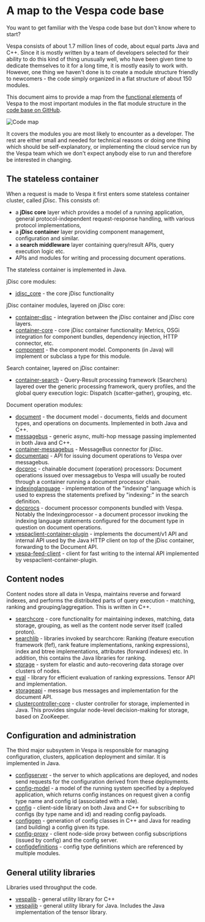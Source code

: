 <!-- Copyright Vespa.ai. Licensed under the terms of the Apache 2.0 license. See LICENSE in the project root. -->

# A map to the Vespa code base

You want to get familiar with the Vespa code base but don't know where to start?

Vespa consists of about 1.7 million lines of code, about equal parts Java and C++.
Since it is mostly written by a team of developers selected for their ability
to do this kind of thing unusually well, who have been given time to dedicate
themselves to it for a long time, it is mostly easily to work with. However, one
thing we haven't done is to create a module structure friendly to newcomers - the code
simply organized in a flat structure of about 150 modules.

This document aims to provide a map from the
[functional elements](https://docs.vespa.ai/en/overview.html)
of Vespa to the most important modules in the flat module structure in the
[code base on GitHub](https://github.com/vespa-engine/vespa).

![Code map](Code-map.png)

It covers the modules you are most likely to encounter as a developer.
The rest are either small and needed for technical reasons or doing one thing
which should be self-explanatory, or implementing the cloud service run by the
Vespa team which we don't expect anybody else to run and therefore be interested
in changing.

## The stateless container

When a request is made to Vespa it first enters some stateless container cluster,
called jDisc. This consists of:

- a **jDisc core** layer which provides a model of a running application, general protocol-independent request-response handling, with various protocol implementations,
- a **jDisc container** layer providing component management, configuration and similar.
- a **search middleware** layer containing query/result APIs, query execution logic etc.
- APIs and modules for writing and processing document operations.

The stateless container is implemented in Java.

jDisc core modules:

- [jdisc_core](https://github.com/vespa-engine/vespa/tree/master/jdisc_core) - the core jDisc functionality

jDisc container modules, layered on jDisc core:

- [container-disc](https://github.com/vespa-engine/vespa/tree/master/container-disc) - integration between the jDisc container and jDisc core layers.
- [container-core](https://github.com/vespa-engine/vespa/tree/master/container-core) - core jDisc container functionality: Metrics, OSGi integration for component bundles, dependency injection, HTTP connector, etc.
- [component](https://github.com/vespa-engine/vespa/tree/master/component) - the component model. Components (in Java) will implement or subclass a type for this module.

Search container, layered on jDisc container:

- [container-search](https://github.com/vespa-engine/vespa/tree/master/container-search) - Query-Result processing framework (Searchers) layered over the generic processing framework, query profiles, and the global query execution logic: Dispatch (scatter-gather), grouping, etc.

Document operation modules:

- [document](https://github.com/vespa-engine/vespa/tree/master/document) - the document model - documents, fields and document types, and operations on documents. Implemented in both Java and C++.
- [messagebus](https://github.com/vespa-engine/vespa/tree/master/messagebus) - generic async, multi-hop message passing implemented in both Java and C++.
- [container-messagebus](https://github.com/vespa-engine/vespa/tree/master/container-messagebus) - MessageBus connector for jDisc.
- [documentapi](https://github.com/vespa-engine/vespa/tree/master/documentapi) - API for issuing document operations to Vespa over messagebus.
- [docproc](https://github.com/vespa-engine/vespa/tree/master/docproc) - chainable document (operation) processors: Document operations issued over messagebus to Vespa will usually be routed through a container running a document processor chain.
- [indexinglanguage](https://github.com/vespa-engine/vespa/tree/master/indexinglanguage) - implementation of the "indexing" language which is used to express the statements prefixed by "indexing:" in the search definition.
- [docprocs](https://github.com/vespa-engine/vespa/tree/master/docprocs) - document processor components bundled with Vespa. Notably the Indexingprocessor - a document processor invoking the indexing language statements configured for the document type in question on document operations.
- [vespaclient-container-plugin](https://github.com/vespa-engine/vespa/tree/master/vespaclient-container-plugin) - implements the document/v1 API and internal API used by the Java HTTP client on top of the jDisc container, forwarding to the Document API.
- [vespa-feed-client](https://github.com/vespa-engine/vespa/tree/master/vespa-feed-client) - client for fast writing to the internal API implemented by vespaclient-container-plugin.

## Content nodes

Content nodes store all data in Vespa, maintains reverse and forward indexes, and performs the distributed parts of query execution - matching, ranking and grouping/aggregation.
This is written in C++.

- [searchcore](https://github.com/vespa-engine/vespa/tree/master/searchcore) - core functionality for maintaining indexes, matching, data storage, grouping, as well as the content node server itself (called proton).
- [searchlib](https://github.com/vespa-engine/vespa/tree/master/searchlib) - libraries invoked by searchcore: Ranking (feature execution framework (fef), rank feature implementations, ranking expressions), index and btree implementations, attributes (forward indexes) etc. In addition, this contains the Java libraries for ranking.
- [storage](https://github.com/vespa-engine/vespa/tree/master/storage/src/vespa/storage) - system for elastic and auto-recovering data storage over clusters of nodes.
- [eval](https://github.com/vespa-engine/vespa/tree/master/eval) - library for efficient evaluation of ranking expressions. Tensor API and implementation.
- [storageapi](https://github.com/vespa-engine/vespa/tree/master/storage/src/vespa/storageapi) - message bus messages and implementation for the document API.
- [clustercontroller-core](https://github.com/vespa-engine/vespa/tree/master/clustercontroller-core) - cluster controller for storage, implemented in Java. This provides singular node-level decision-making for storage, based on ZooKeeper.

## Configuration and administration

The third major subsystem in Vespa is responsible for managing configuration, clusters, application deployment and similar.
It is implemented in Java.

- [configserver](https://github.com/vespa-engine/vespa/tree/master/configserver) - the server to which applications are deployed, and nodes send requests for the configuration derived from these deployments.
- [config-model](https://github.com/vespa-engine/vespa/tree/master/config-model) - a model of the running system specified by a deployed application, which returns config instances on request given a config type name and config id (associated with a role).
- [config](https://github.com/vespa-engine/vespa/tree/master/config) - client-side library on both Java and C++ for subscribing to configs (by type name and id) and reading config payloads.
- [configgen](https://github.com/vespa-engine/vespa/tree/master/configgen) - generation of config classes in C++ and Java for reading (and building) a config given its type.
- [config-proxy](https://github.com/vespa-engine/vespa/tree/master/config-proxy) - client node-side proxy between config subscriptions (issued by config) and the config server.
- [configdefinitions](https://github.com/vespa-engine/vespa/tree/master/configdefinitions) - config type definitions which are referenced by multiple modules.

## General utility libraries

Libraries used throughput the code.

- [vespalib](https://github.com/vespa-engine/vespa/tree/master/vespalib) - general utility library for C++
- [vespajlib](https://github.com/vespa-engine/vespa/tree/master/vespajlib) - general utility library for Java. Includes the Java implementation of the tensor library.
